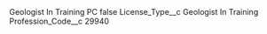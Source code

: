 <?xml version="1.0" encoding="UTF-8"?>
<CustomMetadata xmlns="http://soap.sforce.com/2006/04/metadata" xmlns:xsi="http://www.w3.org/2001/XMLSchema-instance" xmlns:xsd="http://www.w3.org/2001/XMLSchema">
    <label>Geologist  In Training PC</label>
    <protected>false</protected>
    <values>
        <field>License_Type__c</field>
        <value xsi:type="xsd:string">Geologist In Training</value>
    </values>
    <values>
        <field>Profession_Code__c</field>
        <value xsi:type="xsd:string">29940</value>
    </values>
</CustomMetadata>
